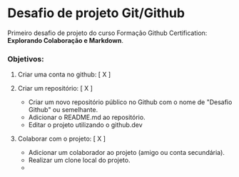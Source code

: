 # Desafio de projeto Git/Github

Primeiro desafio de projeto do curso Formação Github Certification: **Explorando Colaboração e Markdown**.

### Objetivos:

1. Criar uma conta no github: [ X ]

2. Criar um repositório: [ X ]
   - Criar um novo repositório público no Github com o nome de "Desafio Github" ou semelhante.
   - Adicionar o README.md ao repositório.
   - Editar o projeto utilizando o github.dev

3. Colaborar com o projeto: [ X ]
   - Adicionar um colaborador ao projeto (amigo ou conta secundária).
   - Realizar um clone local do projeto.
   - 